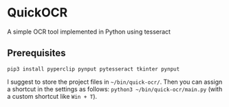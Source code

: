 # QuickOCR
A simple OCR tool implemented in Python using tesseract

## Prerequisites
`pip3 install pyperclip pynput pytesseract tkinter pynput`

I suggest to store the project files in `~/bin/quick-ocr/`.
Then you can assign a shortcut in the settings as follows: `python3 ~/bin/quick-ocr/main.py` (with a custom shortcut like `Win + T`).
